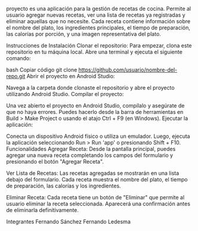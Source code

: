  proyecto es una aplicación para la gestión de recetas de cocina. Permite al usuario agregar nuevas recetas, ver una lista de recetas ya registradas y eliminar aquellas que no necesite. Cada receta contiene información sobre el nombre del plato, los ingredientes principales, el tiempo de preparación, las calorías por porción, y una imagen representativa del plato.

Instrucciones de Instalación
Clonar el repositorio: Para empezar, clona este repositorio en tu máquina local. Abre una terminal y ejecuta el siguiente comando:

bash
Copiar código
git clone https://github.com/usuario/nombre-del-repo.git
Abrir el proyecto en Android Studio:

Navega a la carpeta donde clonaste el repositorio y abre el proyecto utilizando Android Studio.
Compilar el proyecto:

Una vez abierto el proyecto en Android Studio, compílalo y asegúrate de que no haya errores. Puedes hacerlo desde la barra de herramientas en Build > Make Project o usando el atajo Ctrl + F9 (en Windows).
Ejecutar la aplicación:

Conecta un dispositivo Android físico o utiliza un emulador. Luego, ejecuta la aplicación seleccionando Run > Run 'app' o presionando Shift + F10.
Funcionalidades
Agregar Receta: Desde la pantalla principal, puedes agregar una nueva receta completando los campos del formulario y presionando el botón "Agregar Receta".

Ver Lista de Recetas: Las recetas agregadas se mostrarán en una lista debajo del formulario. Cada receta muestra el nombre del plato, el tiempo de preparación, las calorías y los ingredientes.

Eliminar Receta: Cada receta tiene un botón de "Eliminar" que permite al usuario eliminar la receta seleccionada. Aparecerá una confirmación antes de eliminarla definitivamente.

Integrantes
Fernando Sánchez
Fernando Ledesma

